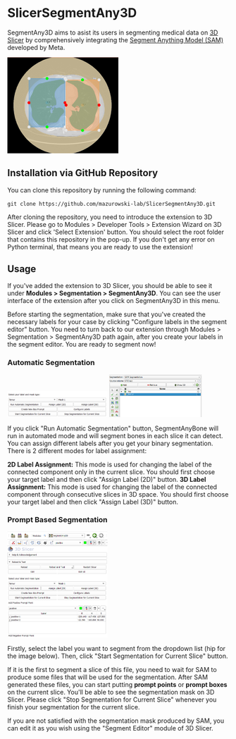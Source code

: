 # SlicerSegmentAny3D

SegmentAny3D aims to asist its users in segmenting medical data on <a href="https://github.com/Slicer/Slicer">3D Slicer</a> by comprehensively integrating the <a href="https://github.com/facebookresearch/segment-anything">Segment Anything Model (SAM)</a> developed by Meta.

<img src="SegmentAny3D/Resources/Icons/SegmentAny3D.png" width=50% height=50%>

## Installation via GitHub Repository

You can clone this repository by running the following command:

```
git clone https://github.com/mazurowski-lab/SlicerSegmentAny3D.git
```

After cloning the repository, you need to introduce the extension to 3D Slicer. Please go to Modules > Developer Tools > Extension Wizard on 3D Slicer and click 'Select Extension' button. You should select the root folder that contains this repository in the pop-up. If you don't get any error on Python terminal, that means you are ready to use the extension!

## Usage

If you've added the extension to 3D Slicer, you should be able to see it under **Modules > Segmentation > SegmentAny3D**. You can see the user interface of the extension after you click on SegmentAny3D in this menu.

Before starting the segmentation, make sure that you've created the necessary labels for your case by clicking "Configure labels in the segment editor" button. You need to turn back to our extension through Modules > Segmentation > SegmentAny3D path again, after you create your labels in the segment editor. You are ready to segment now!

### Automatic Segmentation

<img src="Screenshots/sws1.png" width=45%> <img src="Screenshots/sws2.png" width=42%>

If you click "Run Automatic Segmentation" button, SegmentAnyBone will run in automated mode and will segment bones in each slice it can detect. You can assign different labels after you get your binary segmentation. There is 2 different modes for label assignment:

**2D Label Assignment:** This mode is used for changing the label of the connected component only in the current slice. You should first choose your target label and then click "Assign Label (2D)" button.
**3D Label Assignment:** This mode is used for changing the label of the connected component through consecutive slices in 3D space. You should first choose your target label and then click "Assign Label (3D)" button.

### Prompt Based Segmentation

<img src="Screenshots/sws3.png" width=45% height=45%>

Firstly, select the label you want to segment from the dropdown list (hip for the image below). Then, click "Start Segmentation for Current Slice" button.

If it is the first to segment a slice of this file, you need to wait for SAM to produce some files that will be used for the segmentation. After SAM generated these files, you can start putting **prompt points** or **prompt boxes** on the current slice. You'll be able to see the segmentation mask on 3D Slicer. Please click "Stop Segmentation for Current Slice" whenever you finish your segmentation for the current slice.

If you are not satisfied with the segmentation mask produced by SAM, you can edit it as you wish using the "Segment Editor" module of 3D Slicer.
